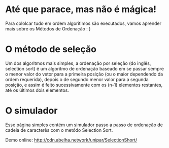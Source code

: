 # Até que parace, mas não é mágica!
Para cololcar tudo em ordem algoritimos são executados, vamos aprender mais sobre os Métodos de Ordenação : )

# O método de seleção
Um dos algoritmos mais simples, a ordenação por seleção (do inglês, selection sort) é um algoritmo de ordenação baseado em se passar sempre o menor valor do vetor para a primeira posição (ou o maior dependendo da ordem requerida), depois o de segundo menor valor para a segunda posição, e assim é feito sucessivamente com os (n-1) elementos restantes, até os últimos dois elementos.

# O simulador
Esse página simples contém um simulador passo a passo de ordenação de cadeia de caracterês com o metódo Selection Sort.

Demo online: http://cdn.abelha.network/unipar/SelectionShort/
